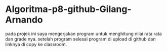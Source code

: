 # Algoritma-p8-github-Gilang-Arnando
pada projek ini saya mengerjakan program untuk menghitung nilai rata rata dan grade nya. setelah program selesai program di upload di github dan linknya di copy ke classroom. 
